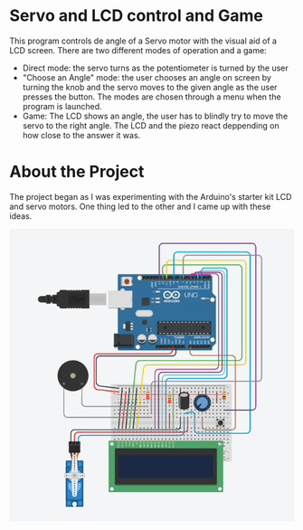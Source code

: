 # Servo and LCD control and Game

This program controls de angle of a Servo motor with the visual aid of a LCD screen. There are two different modes of operation and a game:
- Direct mode: the servo turns as the potentiometer is turned by the user
- "Choose an Angle" mode: the user chooses an angle on screen by turning the knob and the servo moves to the given angle as the user presses the button. The modes are chosen through a menu when the program is launched.
- Game: The LCD shows an angle, the user has to blindly try to move the servo to the right angle. The LCD and the piezo react deppending on how close to the answer it was.

# About the Project

The project began as I was experimenting with the Arduino's starter kit LCD and servo motors. One thing led to the other and I came up with these ideas.


![Esquema](https://github.com/rodrigof21/ServoAndLCDControl/blob/main/ServoAndLCD/Schematics/AlteracaoparaJogo.png)
